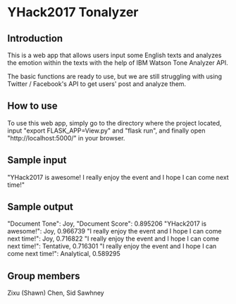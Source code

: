# YHack2017 Tonalyzer
## Introduction
This is a web app that allows users input some English texts and analyzes the emotion within the texts with the help of IBM Watson Tone Analyzer API.

The basic functions are ready to use, but we are still struggling with using Twitter / Facebook's API to get users' post and analyze them.

## How to use
To use this web app, simply go to the directory where the project located, input "export FLASK_APP=View.py" and "flask run", and finally open "http://localhost:5000/" in your browser.

## Sample input
"YHack2017 is awesome! I really enjoy the event and I hope I can come next time!"

## Sample output
"Document Tone": Joy, "Document Score": 0.895206
"YHack2017 is awesome!": Joy, 0.966739
"I really enjoy the event and I hope I can come next time!": Joy, 0.716822
"I really enjoy the event and I hope I can come next time!": Tentative, 0.716301
"I really enjoy the event and I hope I can come next time!": Analytical, 0.589295

## Group members
Zixu (Shawn) Chen, Sid Sawhney
